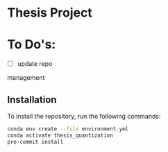 # Thesis Project

# To Do's:

- [ ] update repo


management



## Installation

To install the repository, run the following commands:

```bash
conda env create --file environment.yml
conda activate thesis_quantization
pre-commit install
```
